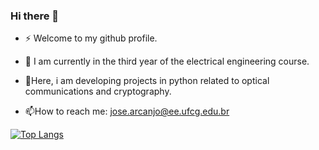 ### Hi there 👋

- ⚡ Welcome to my github profile.

- 🔭 I am currently in the third year of the electrical engineering course.

- 🌱Here, i am developing projects in python related to optical communications and cryptography.

- 📫How to reach me: jose.arcanjo@ee.ufcg.edu.br

[![Top Langs](https://github-readme-stats.vercel.app/api/top-langs/?username=robertoarcanjo)](https://github.com/anuraghazra/github-readme-stats)
